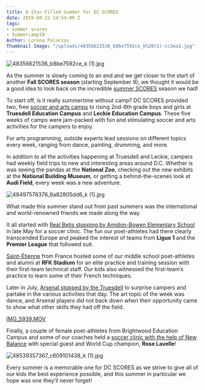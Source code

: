 ```yaml
---
title: A Star-Filled Summer for DC SCORES
date: 2019-08-22 14:54:00 Z
tags:
- summer scores
- Summercamp19
Author: Lorena Palacios
Thumbnail Image: "/uploads/48356621536_b8be7592ce_k%20(1)-cc3ea1.jpg"
---
```


![48356621536_b8be7592ce_k (1).jpg](/uploads/48356621536_b8be7592ce_k%20(1).jpg)

As the summer is slowly coming to an end and we get closer to the start of another **Fall SCORES season** (starting September 9), we thought it would be a good idea to look back on the incredible [summer SCORES](https://www.flickr.com/photos/dcscorespictures/albums/72157709535567637) season we had!





To start off, is it really summertime without camp? DC SCORES provided two, free [soccer and arts camps](https://www.dcscores.org/blog/2019/06/free-soccer-and-arts-camps-during-summer-scores) to rising 2nd-6th grade boys and girls at **Truesdell Education Campus** and **Leckie Education Campus**. These five weeks of camps were jam-packed with fun and stimulating soccer and arts activities for the campers to enjoy. 

For arts programming, outside experts lead sessions on different topics every week, ranging from dance, painting, drumming, and more.

In addition to all the activities happening at Truesdell and Leckie, campers had weekly field trips to new and interesting areas around D.C. Whether is was seeing the pandas at the **National Zoo**, checking out the new exhibits at the **National Building Museum**, or getting a behind-the-scenes look at **Audi Field**, every week was a new adventure.

![48497578376_6a82805dd6_k (1).jpg](/uploads/48497578376_6a82805dd6_k%20(1).jpg)

What made this summer stand out from past summers was the international and world-renowned friends we made along the way.

It all started with [Real Betis stopping by Amidon-Bowen Elementary School](https://www.flickr.com/photos/dcscorespictures/albums/72157708759851352) in late May for a soccer clinic. The fun our poet-athletes had there clearly transcended Europe and peaked the interest of teams from **Ligue 1** and the **Premier League** that followed suit. 

[Saint-Étienne](https://www.flickr.com/photos/dcscorespictures/albums/72157709703154216) from France hosted some of our middle school poet-athletes and alumni at **RFK Stadium** for an elite practice and training session with their first-team technical staff. Our kids also witnessed the first-team’s practice to learn some of their French techniques. 

Later in July, [Arsenal stopped by the Truesdell](https://www.flickr.com/photos/dcscorespictures/albums/72157709819864876) to surprise campers and partake in the various activities that day. The art topic of the week was dance, and Arsenal players did not back down when their opportunity came to show what other skills they had off the field. 

[IMG_5939.MOV](/uploads/IMG_5939.MOV)

Finally, a couple of female poet-athletes from Brightwood Education Campus and some of our coaches held a [soccer clinic with the help of New Balance](https://www.flickr.com/photos/dcscorespictures/albums/72157710310372686) with special guest and World Cup champion, **Rose Lavelle**!

![48539357367_c609101438_k (1).jpg](/uploads/48539357367_c609101438_k%20(1).jpg)

Every summer is a memorable one for DC SCORES as we strive to give all of our kids the best experience possible, and this summer in particular we hope was one they’ll never forget!